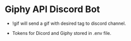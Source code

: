 # Giphy API Discord Bot

- !gif <tag> will send a gif with desired tag to discord channel.

- Tokens for Dicord and Giphy stored in .env file.
